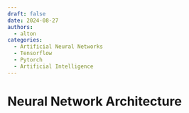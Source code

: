 ```yaml
---
draft: false 
date: 2024-08-27
authors:
  - alton
categories:
  - Artificial Neural Networks
  - Tensorflow
  - Pytorch
  - Artificial Intelligence
---
```


# Neural Network Architecture



